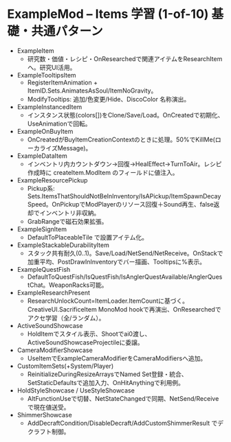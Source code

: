 # ExampleMod – Items 学習 (1-of-10) 基礎・共通パターン

- ExampleItem
  - 研究数・価値・レシピ・OnResearchedで関連アイテムをResearchItemへ。研究UI活用。
- ExampleTooltipsItem
  - RegisterItemAnimation + ItemID.Sets.AnimatesAsSoul/ItemNoGravity。
  - ModifyTooltips: 追加/色変更/Hide、DiscoColor 名称演出。
- ExampleInstancedItem
  - インスタンス状態(colors[])をClone/Save/Load。OnCreatedで初期化、UseAnimationで回転。
- ExampleOnBuyItem
  - OnCreatedがBuyItemCreationContextのときに処理。50%でKillMe(ローカライズMessage)。
- ExampleDataItem
  - インベントリ内カウントダウン→回復→HealEffect→TurnToAir。レシピ作成時に createItem.ModItem のフィールドに値注入。
- ExampleResourcePickup
  - Pickup系: Sets.ItemsThatShouldNotBeInInventory/IsAPickup/ItemSpawnDecaySpeed。OnPickupでModPlayerのリソース回復＋Sound再生、false返却でインベントリ非収納。
  - GrabRangeで磁石効果拡張。
- ExampleSignItem
  - DefaultToPlaceableTile で設置アイテム化。
- ExampleStackableDurabilityItem
  - スタック共有耐久(0..1)。Save/Load/NetSend/NetReceive。OnStackで加重平均、PostDrawInInventoryでバー描画、Tooltipsに%表示。
- ExampleQuestFish
  - DefaultToQuestFish/IsQuestFish/IsAnglerQuestAvailable/AnglerQuestChat。WeaponRacks可能。
- ExampleResearchPresent
  - ResearchUnlockCount=ItemLoader.ItemCountに基づく。CreativeUI.SacrificeItem MonoMod hookで再演出、OnResearchedでアクセ学習（全/ランダム）。
- ActiveSoundShowcase
  - HoldItemでスタイル表示、Shootでai0渡し、ActiveSoundShowcaseProjectileに委譲。
- CameraModifierShowcase
  - UseItemでExampleCameraModifierをCameraModifiersへ追加。
- CustomItemSets(+System/Player)
  - ReinitializeDuringResizeArraysでNamed Set登録・統合、SetStaticDefaultsで追加入力、OnHitAnythingで利用例。
- HoldStyleShowcase / UseStyleShowcase
  - AltFunctionUseで切替、NetStateChangedで同期、NetSend/Receiveで現在値送受。
- ShimmerShowcase
  - AddDecraftCondition/DisableDecraft/AddCustomShimmerResult でデクラフト制御。
